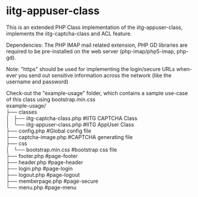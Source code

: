 # iitg-appuser-class
This is an extended PHP Class implementation of the iitg-appuser-class, implements the iitg-captcha-class and ACL feature.

Dependencies:
The PHP IMAP mail related extension, PHP GD libraries are required to be pre-installed on the web server (php-imap/php5-imap, php-gd).

Note:
"https" should be used for implementing the login/secure URLs when-ever you send out sensitive information across the network (like the username and password)

Check-out the "example-usage" folder, which contains a sample use-case of this class using bootstrap.min.css<br />
example-usage/<br />
├── classes<br />
│   ├── iitg-captcha-class.php #IITG CAPTCHA Class<br />
│   └── iitg-appuser-class.php #IITG AppUser Class<br />
├── config.php #Global config file<br />
├── captcha-image.php #CAPTCHA generating file<br />
├── css<br />
│   └── bootstrap.min.css #bootstrap css file<br />
├── footer.php #page-footer<br />
├── header.php #page-header<br />
├── login.php #page-login<br />
├── logout.php #page-logout<br />
├── memberpage.php #page-secure<br />
└── menu.php #page-menu<br />
